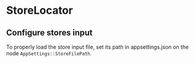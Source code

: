 # StoreLocator

## Configure stores input

To properly load the store input file, set its path in appsettings.json on the node `AppSettings::StoreFilePath`.
